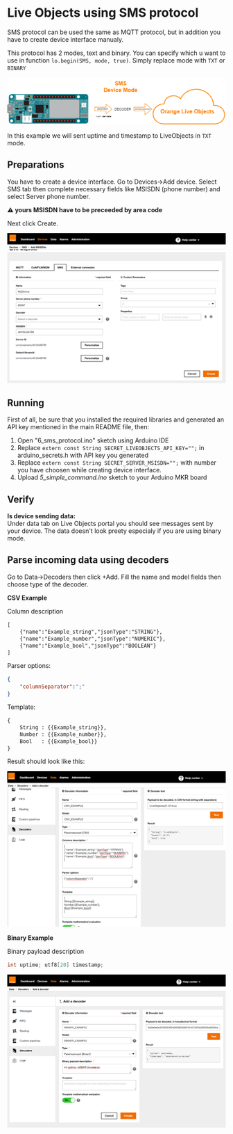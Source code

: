 # Live Objects using SMS protocol

SMS protocol can be used the same as MQTT protocol, but in addition you have to create device interface manualy.

This protocol has 2 modes, text and binary. You can specify which u want to use in function `lo.begin(SMS, mode, true)`. Simply replace mode with `TXT` or `BINARY`

![diagram](img/sms_protocol.png)

In this example we will sent uptime and timestamp to LiveObjects in `TXT` mode.

## Preparations
You have to create a device interface. Go to Devices->Add device. Select SMS tab then complete necessary fields like MSISDN (phone number) and select Server phone number.

**:warning: yours MSISDN have to be preceeded by area code**

Next click Create.

![Live Object screenshot](img/add_interface.png)
## Running
First of all, be sure that you installed the required libraries and generated an API key mentioned in the main README file, then:
1. Open "6_sms_protocol.ino" sketch using Arduino IDE
2. Replace ```extern const String SECRET_LIVEOBJECTS_API_KEY="";``` in arduino_secrets.h with API key you generated
3. Replace ```extern const String SECRET_SERVER_MSISDN="";``` with number you have choosen while creating device interface.
4. Upload *5_simple_command.ino* sketch to your Arduino MKR board

## Verify
**Is device sending data:**<br>
Under data tab on Live Objects portal you should see messages sent by your device. The data doesn't look preety especialy if you are using binary mode.

## Parse incoming data using decoders

Go to Data->Decoders then click +Add. Fill the name and model fields then choose type of the decoder.

**CSV Example**

Column description

```Json:
[
    {"name":"Example_string","jsonType":"STRING"},
    {"name":"Example_number","jsonType":"NUMERIC"},
    {"name":"Example_bool","jsonType":"BOOLEAN"}
]
```

Parser options:

```Json
{
    "columnSeparator":";"
}
```

Template:

```
{
    String : {{Example_string}},
    Number : {{Example_number}},
    Bool   : {{Example_bool}}
}
```

Result should look like this:

![Live Object screenshot](img/decoder_csv.png)

**Binary Example**

Binary payload description
```C++
int uptime; utf8[20] timestamp;
```
![Live Object screenshot](img/decoder_binary.png)